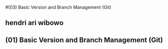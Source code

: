 #(03) Basic Version and Branch Management (Git)

## hendri ari wibowo

## (01) Basic Version and Branch Management (Git)
